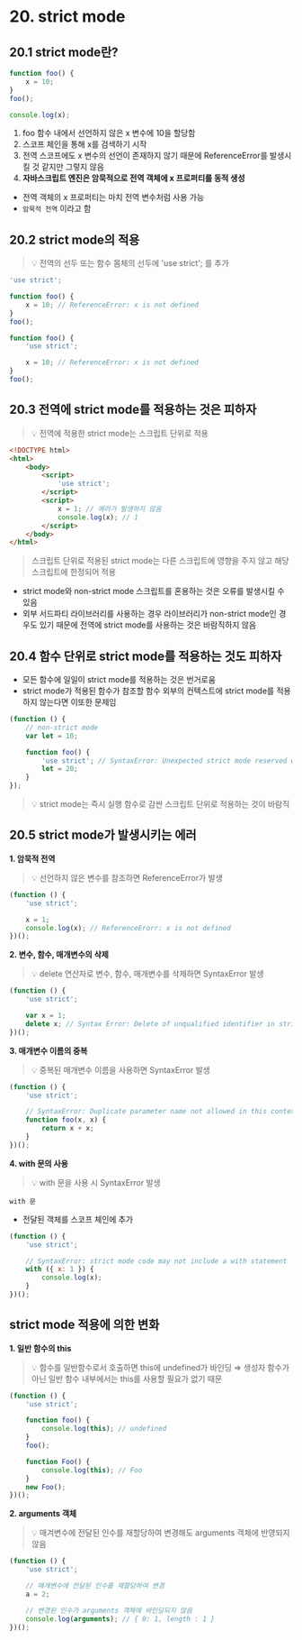# 20. strict mode

## 20.1 strict mode란?

```js
function foo() {
	x = 10;
}
foo();

console.log(x);
```

1. foo 함수 내에서 선언하지 않은 x 변수에 10을 할당함
2. 스코프 체인을 통해 x를 검색하기 시작
3. 전역 스코프에도 x 변수의 선언이 존재하지 않기 때문에 ReferenceError를 발생시킬 것 같지만 그렇지 않음
4. **자바스크립트 엔진은 암묵적으로 전역 객체에 x 프로퍼티를 동적 생성**

- 전역 객체의 x 프로퍼티는 마치 전역 변수처럼 사용 가능
- `암묵적 전역` 이라고 함

## 20.2 strict mode의 적용

> 💡 전역의 선두 또는 함수 몸체의 선두에 'use strict'; 를 추가

```js
'use strict';

function foo() {
	x = 10; // ReferenceError: x is not defined
}
foo();
```

```js
function foo() {
	'use strict';

	x = 10; // ReferenceError: x is not defined
}
foo();
```

## 20.3 전역에 strict mode를 적용하는 것은 피하자

> 💡 전역에 적용한 strict mode는 스크립트 단위로 적용

```html
<!DOCTYPE html>
<html>
	<body>
		<script>
			'use strict';
		</script>
		<script>
			x = 1; // 에러가 발생하지 않음
			console.log(x); // 1
		</script>
	</body>
</html>
```

> 스크립트 단위로 적용된 strict mode는 다른 스크립트에 영향을 주지 않고 해당 스크립트에 한정되어 적용

- strict mode와 non-strict mode 스크립트를 혼용하는 것은 오류를 발생시킬 수 있음
- 외부 서드파티 라이브러리를 사용하는 경우 라이브러리가 non-strict mode인 경우도 있기 때문에 전역에 strict mode를 사용하는 것은 바람직하지 않음

## 20.4 함수 단위로 strict mode를 적용하는 것도 피하자

- 모든 함수에 일일이 strict mode를 적용하는 것은 번거로움
- strict mode가 적용된 함수가 참조할 함수 외부의 컨텍스트에 strict mode를 적용하지 않는다면 이또한 문제임

```js
(function () {
	// non-strict mode
	var let = 10;

	function foo() {
		'use strict'; // SyntaxError: Unexpected strict mode reserved word
		let = 20;
	}
});
```

> 💡 strict mode는 즉시 실행 함수로 감싼 스크립트 단위로 적용하는 것이 바람직

## 20.5 strict mode가 발생시키는 에러

**1. 암묵적 전역**

> 💡 선언하지 않은 변수를 참조하면 ReferenceError가 발생

```js
(function () {
	'use strict';

	x = 1;
	console.log(x); // ReferenceErorr: x is not defined
})();
```

**2. 변수, 함수, 매개변수의 삭제**

> 💡 delete 연산자로 변수, 함수, 매개변수를 삭제하면 SyntaxError 발생

```js
(function () {
	'use strict';

	var x = 1;
	delete x; // Syntax Error: Delete of unqualified identifier in strict mode;
})();
```

**3. 매개변수 이름의 중복**

> 💡 중복된 매개변수 이름을 사용하면 SyntaxError 발생

```js
(function () {
	'use strict';

	// SyntaxError: Duplicate parameter name not allowed in this context
	function foo(x, x) {
		return x + x;
	}
})();
```

**4. with 문의 사용**

> 💡 with 문을 사용 시 SyntaxError 발생

`with 문`

- 전달된 객체를 스코프 체인에 추가

```js
(function () {
	'use strict';

	// SyntaxError: strict mode code may not include a with statement
	with ({ x: 1 }) {
		console.log(x);
	}
})();
```

## strict mode 적용에 의한 변화

**1. 일반 함수의 this**

> 💡 함수를 일반함수로서 호출하면 this에 undefined가 바인딩
> ⇒ 생성자 함수가 아닌 일반 함수 내부에서는 this를 사용할 필요가 없기 때문

```js
(function () {
	'use strict';

	function foo() {
		console.log(this); // undefined
	}
	foo();

	function Foo() {
		console.log(this); // Foo
	}
	new Foo();
})();
```

**2. arguments 객체**

> 💡 매겨변수에 전달된 인수를 재할당하여 변경해도 arguments 객체에 반영되지 않음

```js
(function () {
	'use strict';

	// 매개변수에 전달된 인수를 재할당하여 변경
	a = 2;

	// 변경된 인수가 arguments 객체에 바인딩되지 않음
	console.log(arguments); // { 0: 1, length : 1 }
})();
```
